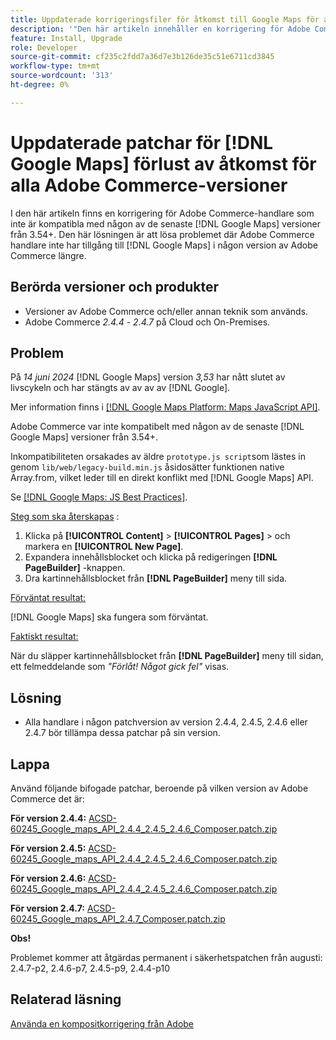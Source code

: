 ```yaml
---
title: Uppdaterade korrigeringsfiler för åtkomst till Google Maps för alla Adobe Commerce-versioner
description: '"Den här artikeln innehåller en korrigering för Adobe Commerce-handlare som inte är kompatibla med någon av de senaste [!DNL Google Maps] versioner från 3.54+.'''
feature: Install, Upgrade
role: Developer
source-git-commit: cf235c2fdd7a36d7e3b126de35c51e6711cd3845
workflow-type: tm+mt
source-wordcount: '313'
ht-degree: 0%

---
```


# Uppdaterade patchar för [!DNL Google Maps] förlust av åtkomst för alla Adobe Commerce-versioner

I den här artikeln finns en korrigering för Adobe Commerce-handlare som inte är kompatibla med någon av de senaste [!DNL Google Maps] versioner från 3.54+. Den här lösningen är att lösa problemet där Adobe Commerce handlare inte har tillgång till [!DNL Google Maps] i någon version av Adobe Commerce längre.

## Berörda versioner och produkter

* Versioner av Adobe Commerce och/eller annan teknik som används.
* Adobe Commerce *2.4.4* - *2.4.7* på Cloud och On-Premises.

## Problem

På *14 juni 2024* [!DNL Google Maps] version *3,53* har nått slutet av livscykeln och har stängts av av av av [!DNL Google].

Mer information finns i [[!DNL Google Maps Platform: Maps JavaScript API]](https://developers.google.com/maps/documentation/javascript/versions#documentation-for-the-api-versions).

Adobe Commerce var inte kompatibelt med någon av de senaste [!DNL  Google Maps] versioner från 3.54+.

Inkompatibiliteten orsakades av äldre `prototype.js script`som lästes in genom `lib/web/legacy-build.min.js` åsidosätter funktionen native Array.from, vilket leder till en direkt konflikt med [!DNL  Google Maps] API.

Se [[!DNL Google Maps: JS Best Practices]](https://developers.google.com/maps/documentation/javascript/best-practices).

<u>Steg som ska återskapas</u> :

1. Klicka på **[!UICONTROL Content]** > **[!UICONTROL Pages]** > och markera en **[!UICONTROL New Page]**.
1. Expandera innehållsblocket och klicka på redigeringen **[!DNL PageBuilder]** -knappen.
1. Dra kartinnehållsblocket från **[!DNL PageBuilder]** meny till sida.

<u>Förväntat resultat:</u>

[!DNL Google Maps] ska fungera som förväntat.

<u> Faktiskt resultat:</u>

När du släpper kartinnehållsblocket från **[!DNL PageBuilder]** meny till sidan, ett felmeddelande som *&quot;Förlåt! Något gick fel&quot;* visas.

## Lösning

* Alla handlare i någon patchversion av version 2.4.4, 2.4.5, 2.4.6 eller 2.4.7 bör tillämpa dessa patchar på sin version.

## Lappa

Använd följande bifogade patchar, beroende på vilken version av Adobe Commerce det är:

**För version 2.4.4:**
[ACSD-60245_Google_maps_API_2.4.4_2.4.5_2.4.6_Composer.patch.zip](assets/ACSD-60245_Google_maps_API_2.4.4_2.4.5_2.4.6_composer.patch.zip)

**För version 2.4.5:**
[ACSD-60245_Google_maps_API_2.4.4_2.4.5_2.4.6_Composer.patch.zip](assets/ACSD-60245_Google_maps_API_2.4.4_2.4.5_2.4.6_composer.patch.zip)

**För version 2.4.6:**
[ACSD-60245_Google_maps_API_2.4.4_2.4.5_2.4.6_Composer.patch.zip](assets/ACSD-60245_Google_maps_API_2.4.4_2.4.5_2.4.6_composer.patch.zip)

**För version 2.4.7:**
[ACSD-60245_Google_maps_API_2.4.7_Composer.patch.zip](assets/ACSD-60245_Google_maps_API_2.4.7_composer.patch.zip)

**Obs!**

Problemet kommer att åtgärdas permanent i säkerhetspatchen från augusti: 2.4.7-p2, 2.4.6-p7, 2.4.5-p9, 2.4.4-p10

## Relaterad läsning

[Använda en kompositkorrigering från Adobe](https://experienceleague.adobe.com/en/docs/commerce-knowledge-base/kb/how-to/how-to-apply-a-composer-patch-provided-by-magento)